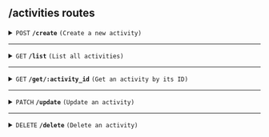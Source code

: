 ## /activities routes

<details>
<summary><code>POST</code> <code><b>/create</b></code> <code>(Create a new activity)</code></summary>

##### Headers

> | key           | value          | description   |
> | ------------- | -------------- | ------------- |
> | Authorization | `Bearer token` | The JWT token |

##### Body (application/json or application/x-www-form-urlencoded)

> | key               | required | data type | description                          |
> | ----------------- | -------- | --------- | ------------------------------------ |
> | on_sale_date      | true     | string    | Date when tickets go on sale (YYYY-MM-DD) |
> | start_time        | true     | string    | Start time of the activity (ISO 8601) |
> | end_time          | true     | string    | End time of the activity (ISO 8601)   |
> | title             | true     | string    | Title of the activity                |
> | content           | false    | string    | Description or content of the activity |
> | cover_img         | false    | string    | URL of the cover image               |
> | price_level_img   | false    | string    | URL of the price level image         |
> | arena_id          | true     | string    | UUID of the arena hosting the activity |

##### Responses

> | http code | content-type       | response                                               |
> | --------- | ------------------ | ------------------------------------------------------ |
> | `201`     | `application/json` | `{"message": "Activity created successfully", ...}`    |
> | `400`     | `application/json` | `{"error": "Invalid request data"}`                    |
> | `500`     | `application/json` | `{"error": "Internal server error"}`                   |

</details>

---

<details>
<summary><code>GET</code> <code><b>/list</b></code> <code>(List all activities)</code></summary>

##### Headers

> | key           | value          | description   |
> | ------------- | -------------- | ------------- |
> | Authorization | `Bearer token` | The JWT token |

##### Query Parameters

> | key      | required | data type | description                         |
> | -------- | -------- | --------- | ----------------------------------- |
> | arena_id | false    | string    | Filter activities by arena UUID     |

##### Responses

> | http code | content-type       | response                                               |
> | --------- | ------------------ | ------------------------------------------------------ |
> | `200`     | `application/json` | `{"activities": [ ... ]}`                              |
> | `404`     | `application/json` | `{"error": "No activities found"}`                     |
> | `500`     | `application/json` | `{"error": "Internal server error"}`                   |

</details>

---

<details>
<summary><code>GET</code> <code><b>/get/:activity_id</b></code> <code>(Get an activity by its ID)</code></summary>

##### Headers

> | key           | value          | description   |
> | ------------- | -------------- | ------------- |
> | Authorization | `Bearer token` | The JWT token |

##### Path Parameters

> | key          | required | data type | description                     |
> | ------------ | -------- | --------- | ------------------------------- |
> | activity_id  | true     | string    | UUID of the activity to retrieve |

##### Responses

> | http code | content-type       | response                                                   |
> | --------- | ------------------ | --------------------------------------------------------- |
> | `200`     | `application/json` | `{"_id": "...", "title": "...", "start_time": "...", ...}` |
> | `404`     | `application/json` | `{"error": "Activity not found"}`                         |
> | `500`     | `application/json` | `{"error": "Internal server error"}`                      |

</details>

---

<details>
<summary><code>PATCH</code> <code><b>/update</b></code> <code>(Update an activity)</code></summary>

##### Headers

> | key           | value          | description   |
> | ------------- | -------------- | ------------- |
> | Authorization | `Bearer token` | The JWT token |

##### Body (application/json)

> | key               | required | data type | description                          |
> | ----------------- | -------- | --------- | ------------------------------------ |
> | activity_id       | true     | string    | UUID of the activity to update      |
> | on_sale_date      | false    | string    | Updated on-sale date (YYYY-MM-DD)   |
> | start_time        | false    | string    | Updated start time (ISO 8601)       |
> | end_time          | false    | string    | Updated end time (ISO 8601)         |
> | title             | false    | string    | Updated title of the activity       |
> | content           | false    | string    | Updated content of the activity     |
> | cover_img         | false    | string    | Updated URL of the cover image      |
> | price_level_img   | false    | string    | Updated URL of the price level image|
> | arena_id          | false    | string    | Updated UUID of the arena hosting the activity |

##### Responses

> | http code | content-type       | response                                               |
> | --------- | ------------------ | ------------------------------------------------------ |
> | `200`     | `application/json` | `{"message": "Activity updated successfully", ...}`    |
> | `404`     | `application/json` | `{"error": "Activity not found"}`                      |
> | `500`     | `application/json` | `{"error": "Internal server error"}`                   |

</details>

---

<details>
<summary><code>DELETE</code> <code><b>/delete</b></code> <code>(Delete an activity)</code></summary>

##### Headers

> | key           | value          | description   |
> | ------------- | -------------- | ------------- |
> | Authorization | `Bearer token` | The JWT token |

##### Body (application/json or application/x-www-form-urlencoded)

> | key          | required | data type | description                   |
> | ------------ | -------- | --------- | ----------------------------- |
> | activity_id  | true     | string    | UUID of the activity to delete|

##### Responses

> | http code | content-type       | response                                               |
> | --------- | ------------------ | ------------------------------------------------------ |
> | `200`     | `application/json` | `{"message": "Activity deleted successfully"}`         |
> | `404`     | `application/json` | `{"error": "Activity not found"}`                      |
> | `500`     | `application/json` | `{"error": "Internal server error"}`                   |

</details>
